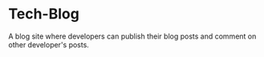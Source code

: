 # Tech-Blog
A blog site where developers can publish their blog posts and comment on other developer's posts.
